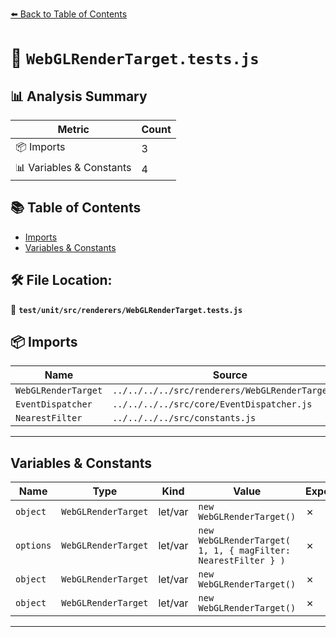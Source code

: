 [⬅️ Back to Table of Contents](../../../../index.md)

# 📄 `WebGLRenderTarget.tests.js`

## 📊 Analysis Summary

| Metric | Count |
|--------|-------|
| 📦 Imports | 3 |
| 📊 Variables & Constants | 4 |

## 📚 Table of Contents

- [Imports](#imports)
- [Variables & Constants](#variables-constants)

## 🛠️ File Location:
📂 **`test/unit/src/renderers/WebGLRenderTarget.tests.js`**

## 📦 Imports

| Name | Source |
|------|--------|
| `WebGLRenderTarget` | `../../../../src/renderers/WebGLRenderTarget.js` |
| `EventDispatcher` | `../../../../src/core/EventDispatcher.js` |
| `NearestFilter` | `../../../../src/constants.js` |


---

## Variables & Constants

| Name | Type | Kind | Value | Exported |
|------|------|------|-------|----------|
| `object` | `WebGLRenderTarget` | let/var | `new WebGLRenderTarget()` | ✗ |
| `options` | `WebGLRenderTarget` | let/var | `new WebGLRenderTarget( 1, 1, { magFilter: NearestFilter } )` | ✗ |
| `object` | `WebGLRenderTarget` | let/var | `new WebGLRenderTarget()` | ✗ |
| `object` | `WebGLRenderTarget` | let/var | `new WebGLRenderTarget()` | ✗ |


---